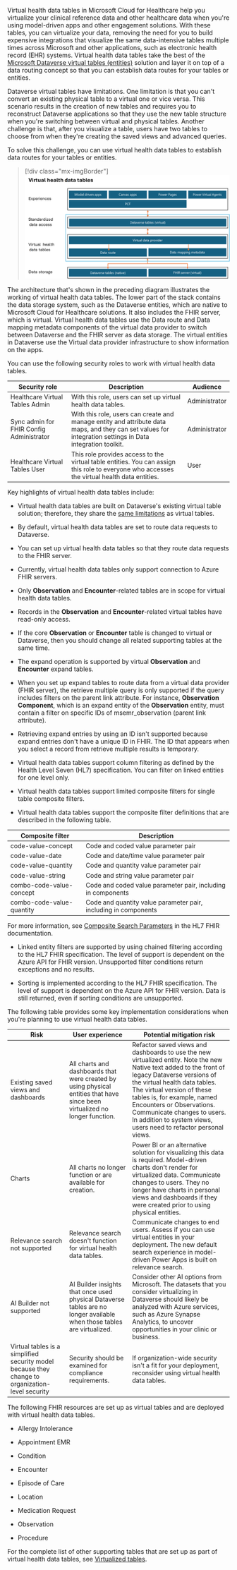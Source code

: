 Virtual health data tables in Microsoft Cloud for Healthcare help you virtualize your clinical reference data and other healthcare data when you're using model-driven apps and other engagement solutions. With these tables, you can virtualize your data, removing the need for you to build expensive integrations that visualize the same data-intensive tables multiple times across Microsoft and other applications, such as electronic health record (EHR) systems. Virtual health data tables take the best of the [Microsoft Dataverse virtual tables (entities)](/power-apps/developer/data-platform/virtual-entities/get-started-ve/?azure-portal=true) solution and layer it on top of a data routing concept so that you can establish data routes for your tables or entities.

Dataverse virtual tables have limitations. One limitation is that you can't convert an existing physical table to a virtual one or vice versa. This scenario results in the creation of new tables and requires you to reconstruct Dataverse applications so that they use the new table structure when you're switching between virtual and physical tables. Another challenge is that, after you visualize a table, users have two tables to choose from when they're creating the saved views and advanced queries.

To solve this challenge, you can use virtual health data tables to establish data routes for your tables or entities.

> [!div class="mx-imgBorder"]
> [![Diagram showing virtual health data tables.](../media/virtual-health.png)](../media/virtual-health.png#lightbox)

The architecture that's shown in the preceding diagram illustrates the working of virtual health data tables. The lower part of the stack contains the data storage system, such as the Dataverse entities, which are native to Microsoft Cloud for Healthcare solutions. It also includes the FHIR server, which is virtual. Virtual health data tables use the Data route and Data mapping metadata components of the virtual data provider to switch between Dataverse and the FHIR server as data storage. The virtual entities in Dataverse use the Virtual data provider infrastructure to show information on the apps.

You can use the following security roles to work with virtual health data tables.

| Security role | Description | Audience |
|---------------|-------------|----------|
| Healthcare Virtual Tables Admin | With this role, users can set up virtual health data tables. | Administrator |
| Sync admin for FHIR Config Administrator | With this role, users can create and manage entity and attribute data maps, and they can set values for integration settings in Data integration toolkit. | Administrator |
| Healthcare Virtual Tables User | This role provides access to the virtual table entities. You can assign this role to everyone who accesses the virtual health data entities. | User |

Key highlights of virtual health data tables include:

- Virtual health data tables are built on Dataverse's existing virtual table solution; therefore, they share the [same limitations](/power-apps/developer/data-platform/virtual-entities/get-started-ve?azure-portal=true#limitations-of-virtual-tables) as virtual tables.

- By default, virtual health data tables are set to route data requests to Dataverse.

- You can set up virtual health data tables so that they route data requests to the FHIR server.

- Currently, virtual health data tables only support connection to Azure FHIR servers.

- Only **Observation** and **Encounter**-related tables are in scope for virtual health data tables.

- Records in the **Observation** and **Encounter**-related virtual tables have read-only access.

- If the core **Observation** or **Encounter** table is changed to virtual or Dataverse, then you should change all related supporting tables at the same time.

- The expand operation is supported by virtual **Observation** and **Encounter** expand tables.

- When you set up expand tables to route data from a virtual data provider (FHIR server), the retrieve multiple query is only supported if the query includes filters on the parent link attribute. For instance, **Observation Component**, which is an expand entity of the **Observation** entity, must contain a filter on specific IDs of msemr_observation (parent link attribute).

- Retrieving expand entries by using an ID isn't supported because expand entries don't have a unique ID in FHIR. The ID that appears when you select a record from retrieve multiple results is temporary.

- Virtual health data tables support column filtering as defined by the Health Level Seven (HL7) specification. You can filter on linked entities for one level only.

- Virtual health data tables support limited composite filters for single table composite filters.

- Virtual health data tables support the composite filter definitions that are described in the following table.

| Composite filter | Description |
|------------------|-------------|
| code-value-concept | Code and coded value parameter pair |
| code-value-date | Code and date/time value parameter pair |
| code-value-quantity | Code and quantity value parameter pair |
| code-value-string | Code and string value parameter pair |
| combo-code-value-concept | Code and coded value parameter pair, including in components |
| combo-code-value-quantity | Code and quantity value parameter pair, including in components |

For more information, see [Composite Search Parameters](https://build.fhir.org/search.html?azure-portal=true#combining) in the HL7 FHIR documentation.

- Linked entity filters are supported by using chained filtering according to the HL7 FHIR specification. The level of support is dependent on the Azure API for FHIR version. Unsupported filter conditions return exceptions and no results.

- Sorting is implemented according to the HL7 FHIR specification. The level of support is dependent on the Azure API for FHIR version. Data is still returned, even if sorting conditions are unsupported.

The following table provides some key implementation considerations when you're planning to use virtual health data tables.

| Risk | User experience | Potential mitigation risk |
|------|-----------------|---------------------------|
| Existing saved views and dashboards | All charts and dashboards that were created by using physical entities that have since been virtualized no longer function. | Refactor saved views and dashboards to use the new virtualized entity. Note the new Native text added to the front of legacy Dataverse versions of the virtual health data tables. The virtual version of these tables is, for example, named Encounters or Observations. Communicate changes to users. In addition to system views, users need to refactor personal views. |
| Charts | All charts no longer function or are available for creation. | Power BI or an alternative solution for visualizing this data is required. Model-driven charts don't render for virtualized data. Communicate changes to users. They no longer have charts in personal views and dashboards if they were created prior to using physical entities. |
| Relevance search not supported | Relevance search doesn't function for virtual health data tables. | Communicate changes to end users. Assess if you can use virtual entities in your deployment. The new default search experience in model-driven Power Apps is built on relevance search. |
| AI Builder not supported | AI Builder insights that once used physical Dataverse tables are no longer available when those tables are virtualized. | Consider other AI options from Microsoft. The datasets that you consider virtualizing in Dataverse should likely be analyzed with Azure services, such as Azure Synapse Analytics, to uncover opportunities in your clinic or business. |
| Virtual tables is a simplified security model because they change to organization-level security | Security should be examined for compliance requirements. | If organization-wide security isn't a fit for your deployment, reconsider using virtual health data tables. |

The following FHIR resources are set up as virtual tables and are deployed with virtual health data tables. 

- Allergy Intolerance

- Appointment EMR

- Condition

- Encounter

- Episode of Care

- Location

- Medication Request

- Observation

- Procedure

For the complete list of other supporting tables that are set up as part of virtual health data tables, see [Virtualized tables](/dynamics365/industry/healthcare/virtual-health-data-tables-overview?branch=main&branchFallbackFrom=pr-en-us-7704#virtualized-tables). 

